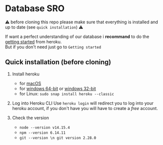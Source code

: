 # Database SRO  
⚠️ before cloning this repo please make sure that everything is installed and up to date (see `quick installation`) ⚠️  
  
If want a perfect understanding of our database i **recommand** to do the [getting started](https://devcenter.heroku.com/articles/getting-started-with-nodejs) from heroku.  
But if you don't need just go to `Getting started`

  
## Quick installation (before cloning)
1. Install heroku  
    - for [macOS](https://cli-assets.heroku.com/heroku.pkg)
    - for [windows 64-bit](https://cli-assets.heroku.com/heroku-x64.exe) or [windows 32-bit](https://cli-assets.heroku.com/heroku-x86.exe)
    - for Linux: `sudo snap install heroku --classic`

2. Log into Heroku CLI
    Use `heroku login` will redirect you to log into your heroku account, if you don't have you will have to create a *free* account.

3. Check the version
    - ```node --version v14.15.4```
    - ```npm --version 6.14.11```
    - ```git --version \n git version 2.28.0```